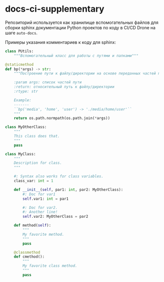 # docs-ci-supplementary

Репозиторий используется как хранилище вспомогательных файлов для сборки sphinx документации Python проектов по коду в CI/CD Drone на шаге `auto-docs`. 


Примеры указания комментариев к коду для sphinx:

```python
class PUtils:
    """Вспомогательный класс для работы с путями и папками"""

@staticmethod
def bp(*args) -> str:
    """Построение пути к файлу/директории на основе переданных частей пути

    :param args: список частей пути
    :return: относительный путь к файлу/директории
    :rtype: str

    Example:
    -------
    ``bp('media', 'home', 'user') -> './media/home/user'``
    """
    return os.path.normpath(os.path.join(*args))
```

```python
class MyOtherClass:
    """
    This class does that.
    """
    pass

class MyClass:
    """
    Description for class.
    """

    #: Syntax also works for class variables.
    class_var: int = 1

    def __init__(self, par1: int, par2: MyOtherClass):
        #: Doc for var1
        self.var1: int = par1

        #: Doc for var2.
        #: Another line!
        self.var2: MyOtherClass = par2

    def method(self):
        """
        My favorite method.
        """
        pass

    @classmethod
    def cmethod():
        """
        My favorite class method.
        """
        pass

 ```